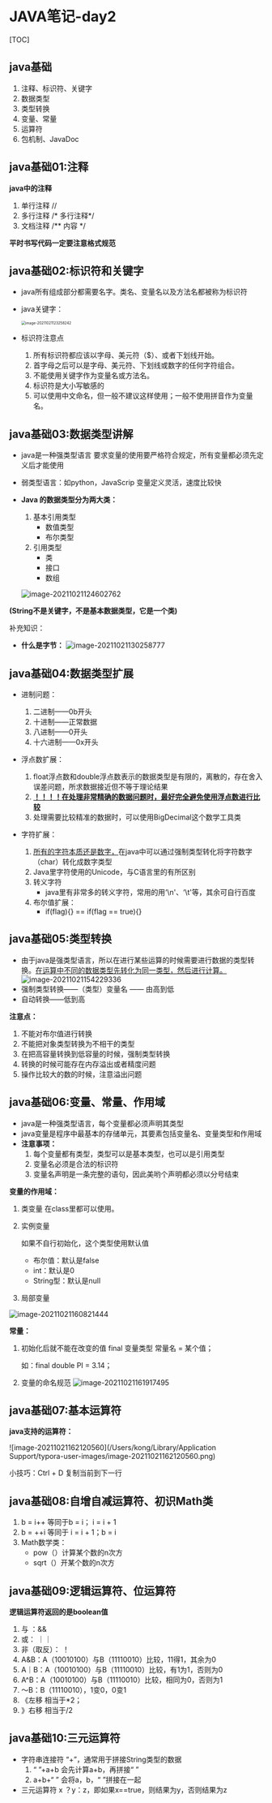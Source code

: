 #  JAVA笔记-day2

[TOC]



## java基础

1. 注释、标识符、关键字
2. 数据类型
3. 类型转换
4. 变量、常量
5. 运算符
6. 包机制、JavaDoc



## java基础01:注释

**java中的注释** 

1. 单行注释	//
2. 多行注释    /* 多行注释*/
3. 文档注释    /**   内容   */

**平时书写代码一定要注意格式规范**

## java基础02:标识符和关键字

- java所有组成部分都需要名字。类名、变量名以及方法名都被称为标识符

- java关键字：

  <img src="https://tva1.sinaimg.cn/large/008i3skNgy1gvplg9s1psj60sc0iwjsq02.jpg" alt="image-20211021123258242" style="zoom:50%;" />

- 标识符注意点
  1. 所有标识符都应该以字母、美元符（$）、或者下划线开始。
  2. 首字母之后可以是字母、美元符、下划线或数字的任何字符组合。
  3. 不能使用关键字作为变量名或方法名。
  4. 标识符是大小写敏感的
  5. 可以使用中文命名，但一般不建议这样使用；一般不使用拼音作为变量名。



## java基础03:数据类型讲解

- java是一种强类型语言
  要求变量的使用要严格符合规定，所有变量都必须先定义后才能使用

- 弱类型语言：如python，JavaScrip
  变量定义灵活，速度比较快

- **Java 的数据类型分为两大类：**

  1. 基本引用类型
     - 数值类型
     - 布尔类型
  2. 引用类型
     - 类
     - 接口
     - 数组

  ![image-20211021124602762](https://tva1.sinaimg.cn/large/008i3skNgy1gvplgpfw49j61iu0iumza02.jpg)

**(String不是关键字，不是基本数据类型，它是一个类)**

补充知识：

- **什么是字节：**
  ![image-20211021130258777](https://tva1.sinaimg.cn/large/008i3skNgy1gvplgt32fzj61ek0m077a02.jpg)

## java基础04:数据类型扩展

- 进制问题：

  1. 二进制——0b开头
  2. 十进制——正常数据
  3. 八进制——0开头
  4. 十六进制——0x开头

- 浮点数扩展：

  1. float浮点数和double浮点数表示的数据类型是有限的，离散的，存在舍入误差问题，所求数据接近但不等于理论结果
  2. <u>**！！！！在处理非常精确的数据问题时，最好完全避免使用浮点数进行比较**</u>
  3. 处理需要比较精准的数据时，可以使用BigDecimal这个数学工具类

- 字符扩展：

  1. <u>所有的字符本质还是数字，</u>在java中可以通过强制类型转化将字符数字（char）转化成数字类型
  2. Java里字符使用的Unicode，与C语言里的有所区别
  3. 转义字符
     - java里有非常多的转义字符，常用的用‘\n'、‘\t'等，其余可自行百度
  4. 布尔值扩展：
     - if(flag){} == if(flag == true){}

  

## java基础05:类型转换

- 由于java是强类型语言，所以在进行某些运算的时候需要进行数据的类型转换。<u>在运算中不同的数据类型先转化为同一类型，然后进行计算。</u>
  ![image-20211021154229336](https://tva1.sinaimg.cn/large/008i3skNgy1gvplgwr7pej60tm06q74j02.jpg)
- 强制类型转换——（类型）变量名  —— 由高到低
- 自动转换——低到高

**注意点：** 

1. 不能对布尔值进行转换
2. 不能把对象类型转换为不相干的类型
3. 在把高容量转换到低容量的时候，强制类型转换
4. 转换的时候可能存在内存溢出或者精度问题
5. 操作比较大的数的时候，注意溢出问题



## java基础06:变量、常量、作用域

- java是一种强类型语言，每个变量都必须声明其类型
- java变量是程序中最基本的存储单元，其要素包括变量名、变量类型和作用域
- **注意事项：**
  1. 每个变量都有类型，类型可以是基本类型，也可以是引用类型
  2. 变量名必须是合法的标识符
  3. 变量名声明是一条完整的语句，因此美哟个声明都必须以分号结束

**变量的作用域：**

1. 类变量
   在class里都可以使用。

2. 实例变量

   如果不自行初始化，这个类型使用默认值

   - 布尔值：默认是false
   - int：默认是0
   - String型：默认是null

3. 局部变量

![image-20211021160821444](https://tva1.sinaimg.cn/large/008i3skNgy1gvplh0whglj60ri0cct9g02.jpg)

**常量：**

1. 初始化后就不能在改变的值
   final  变量类型  常量名 = 某个值；

   如：final double PI = 3.14；

2. 变量的命名规范
   ![image-20211021161917495](https://tva1.sinaimg.cn/large/008i3skNgy1gvplh5gs5pj61ew0fujtw02.jpg)



## java基础07:基本运算符

**java支持的运算符：** 

![image-20211021162120560](/Users/kong/Library/Application Support/typora-user-images/image-20211021162120560.png)

小技巧：Ctrl + D 复制当前到下一行



## java基础08:自增自减运算符、初识Math类

1. b = i++  等同于b = i； i = i + 1
2. b = ++i  等同于 i = i + 1；b = i
3. Math数学类：
   - pow（）计算某个数的n次方
   - sqrt（）开某个数的n次方



## java基础09:逻辑运算符、位运算符

**逻辑运算符返回的是boolean值**

1. 与 ：&&
2. 或： ｜｜
3. 非（取反）： ！
4. A&B：A（10010100）与B（11110010）比较，11得1，其余为0
5. A｜B：A（10010100）与B（11110010）比较，有1为1，否则为0
6. A^B：A（10010100）与B（11110010）比较，相同为0，否则为1
7. ～B：B（11110010），1变0，0变1
8. 《左移 相当于*2；
9. 》右移 相当于/2



## java基础10:三元运算符

- 字符串连接符  “+”，通常用于拼接String类型的数据
  1. “ ”+a+b    会先计算a+b，再拼接“ ”
  2. a+b+“ ”    会将a，b，“ ”拼接在一起
- 三元运算符
  x ？y：z，即如果x==true，则结果为y，否则结果为z





